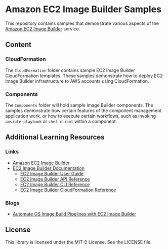 # Amazon EC2 Image Builder Samples

This repository contains samples that demonstrate various aspects of the [Amazon EC2 Image Builder](https://aws.amazon.com/image-builder/) service.

## Content

### CloudFormation

The ```CloudFormation``` folder contains sample EC2 Image Builder CloudFormation templates. These samples demonstrate how to deploy EC2 Image Builder infrastructure to AWS accounts using CloudFormation.

### Components

The ```Components``` folder will hold sample Image Builder components. The samples demonstrate how certain features of the component management application work, or how to execute certain workflows, such as invoking ```ansible-playbook``` or ```chef-client``` within a component.

## Additional Learning Resources

### Links

* [Amazon EC2 Image Builder](https://aws.amazon.com/image-builder/)
* [EC2 Image Builder Documentation](https://docs.aws.amazon.com/imagebuilder/)
  * [EC2 Image Builder User Guide](https://docs.aws.amazon.com/imagebuilder/latest/userguide/index.html)
  * [EC2 Image Builder API Reference](https://docs.aws.amazon.com/imagebuilder/latest/APIReference/index.html)
  * [EC2 Image Builder CLI Reference](https://docs.aws.amazon.com/cli/latest/reference/imagebuilder/index.html)
  * [EC2 Image Builder CloudFormation Reference](https://docs.aws.amazon.com/AWSCloudFormation/latest/UserGuide/AWS_ImageBuilder.html)

### Blogs

* [Automate OS Image Build Pipelines with EC2 Image Builder](https://aws.amazon.com/blogs/aws/automate-os-image-build-pipelines-with-ec2-image-builder/)

## License

This library is licensed under the MIT-0 License. See the LICENSE file.

